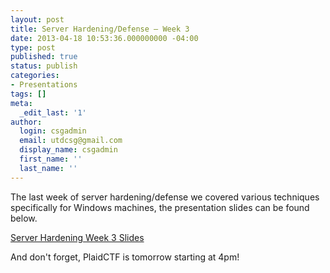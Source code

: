 ```yaml
---
layout: post
title: Server Hardening/Defense – Week 3
date: 2013-04-18 10:53:36.000000000 -04:00
type: post
published: true
status: publish
categories:
- Presentations
tags: []
meta:
  _edit_last: '1'
author:
  login: csgadmin
  email: utdcsg@gmail.com
  display_name: csgadmin
  first_name: ''
  last_name: ''
---
```


The last week of server hardening/defense we covered various techniques specifically for Windows machines, the presentation slides can be found below.

[Server Hardening Week 3 Slides](http://csg.utdallas.edu/wp-content/uploads/2013/04/Windows-Hardening.pdf)

And don't forget, PlaidCTF is tomorrow starting at 4pm!
